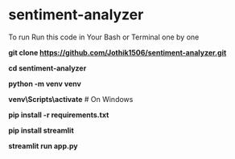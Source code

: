 # sentiment-analyzer
To run Run this code in Your Bash or Terminal one by one

**git clone https://github.com/Jothik1506/sentiment-analyzer.git**

**cd sentiment-analyzer**

**python -m venv venv**

**venv\\Scripts\\activate**    # On Windows

**pip install -r requirements.txt**

**pip install streamlit**

**streamlit run app.py**
